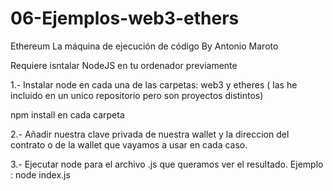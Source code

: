 # 06-Ejemplos-web3-ethers
Ethereum La máquina de ejecución de código
By Antonio Maroto

Requiere isntalar NodeJS en tu ordenador previamente

1.- Instalar node en cada una de las carpetas: web3 y  etheres ( las he incluido en un unico repositorio pero son proyectos distintos)

npm install en cada carpeta

2.- Añadir nuestra clave privada de nuestra wallet y la direccion del contrato o de la wallet que vayamos a usar en cada caso.

3.- Ejecutar node para el archivo .js que queramos ver el resultado.  Ejemplo : node index.js